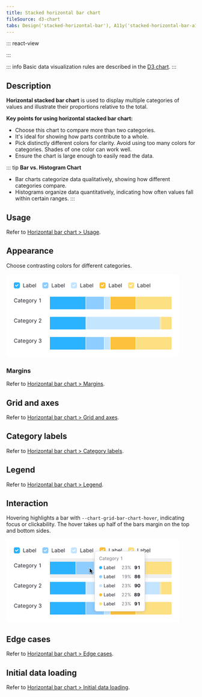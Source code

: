 ```yaml
---
title: Stacked horizontal bar chart
fileSource: d3-chart
tabs: Design('stacked-horizontal-bar'), A11y('stacked-horizontal-bar-a11y'), API('stacked-horizontal-bar-api'), Examples('stacked-horizontal-bar-d3-code'), Changelog('d3-chart-changelog')
---
```


::: react-view

<script lang="tsx">
import React from 'react';
import PlaygroundGeneration from '@components/PlaygroundGeneration';
import { chartPlayground } from '@components/ChartPlayground';
import { Chart, BarChartProps } from '@semcore/d3-chart';

const data = [...Array(5).keys()].map((d, i) => ({
  x: i,
  Category1: Math.random() * 10,
  Category2: Math.random() * 10,
  Category3: Math.random() * 10,
}));

const App = PlaygroundGeneration((preview) => {
  const { select, radio, label, bool } = preview('Chart.Bar');

  const {
    direction,
    alignItems,
    showXAxis,
    showYAxis,
    showTooltip,
    showTotalInTooltip,
    showLegend,
    legendProps,
    patterns,
  } = chartPlayground(
    { select, radio, label, bool },
    { invertAxis: true, showTotalInTooltip: true },
  );

  const chartProps: BarChartProps = {
    data,
    groupKey: 'x',
    plotWidth: 300,
    plotHeight: 300,
    showTotalInTooltip,
    direction,
    showTooltip,
    showXAxis,
    showYAxis,
    alignItems,
    patterns,
  };

  if (showLegend) {
    chartProps.legendProps = legendProps;
  } else {
    chartProps.showLegend = false;
  }

  return <Chart.Bar {...chartProps} type={'stack'} invertAxis={true} />;
}, {filterProps: ['data']});
</script>

:::

::: info
Basic data visualization rules are described in the [D3 chart](/data-display/d3-chart/d3-chart).
:::

## Description

**Horizontal stacked bar chart** is used to display multiple categories of values and illustrate their proportions relative to the total.

**Key points for using horizontal stacked bar chart:**

- Choose this chart to compare more than two categories.
- It's ideal for showing how parts contribute to a whole.
- Pick distinctly different colors for clarity. Avoid using too many colors for categories. Shades of one color can work well.
- Ensure the chart is large enough to easily read the data.

::: tip
**Bar vs. Histogram Chart**

- Bar charts categorize data qualitatively, showing how different categories compare.
- Histograms organize data quantitatively, indicating how often values fall within certain ranges.
:::

## Usage

Refer to [Horizontal bar chart > Usage](/data-display/bar-horizontal/bar-horizontal#usage).

## Appearance

Choose contrasting colors for different categories.

![bar-chart stacked](static/stacked.png)

### Margins

Refer to [Horizontal bar chart > Margins](/data-display/bar-horizontal/bar-horizontal#margins).

## Grid and axes

Refer to [Horizontal bar chart > Grid and axes](/data-display/bar-horizontal/bar-horizontal#grid-and-axes).

## Category labels

Refer to [Horizontal bar chart > Category labels](/data-display/bar-horizontal/bar-horizontal#category-labels).

## Legend

Refer to [Horizontal bar chart > Legend](/data-display/bar-horizontal/bar-horizontal#legend).

## Interaction

Hovering highlights a bar with `--chart-grid-bar-chart-hover`, indicating focus or clickability. The hover takes up half of the bars margin on the top and bottom sides.

![stacked bar chart](static/hover.png)

## Edge cases

Refer to [Horizontal bar chart > Edge cases](/data-display/bar-horizontal/bar-horizontal#edge-cases).

## Initial data loading

Refer to [Horizontal bar chart > Initial data loading](/data-display/bar-horizontal/bar-horizontal#initial-data-loading).
